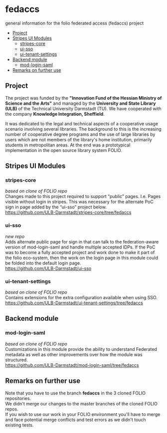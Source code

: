 # fedaccs
general information for the folio federated access (fedaccs) project 

<!-- TOC start -->
  * [Project ](#project)
  * [Stripes UI Modules](#stripes-ui-modules)
    + [stripes-core](#stripes-core)
    + [ui-sso](#ui-sso)
    + [ui-tenant-settings](#ui-tenant-settings)
  * [Backend module](#backend-module)
    + [mod-login-saml](#mod-login-saml)
  * [Remarks on further use](#remarks-on-further-use)
<!-- TOC end -->
<!-- TOC --><a name="fedaccs"></a>

<!-- TOC --><a name="project"></a>
## Project 
The project was funded by the **"Innovation Fund of the Hessian Ministry of Science and the Arts"** and managed by the **University and State Library (ULB)** of the Technical University Darmstadt (TU). We have cooperated with the company **Knowledge Integration, Sheffield**.

It was dedicated to the legal and technical aspects of a cooperative usage scenario involving
several libraries. The background to this is the increasing number of cooperative degree programs and the use of large
libraries by users which are not members of the library's home institution, primarily students in metropolitan areas. At the end was
a prototypical implementation in the open source library system FOLIO.

<!-- TOC --><a name="stripes-ui-modules"></a>
## Stripes UI Modules
<!-- TOC --><a name="stripes-core"></a>
### stripes-core
*based on clone of FOLIO repo*\
Changes made to this project required to support “public” pages. I.e. Pages visible without login in stripes. This was necessary for the alternate PoC sign in page added by the “ui-sso” project below.\
https://github.com/ULB-Darmstadt/stripes-core/tree/fedaccs

<!-- TOC --><a name="ui-sso"></a>
### ui-sso
*new repo*\
Adds alternate public page for sign in that can talk to the federation-aware version of mod-login-saml and handle multiple accepted IDPs. If the PoC was to become a fully accepted project and work done to make it part of the folio eco-system, then the work on the login page in this module could be folded into the default login page.\
https://github.com/ULB-Darmstadt/ui-sso

<!-- TOC --><a name="ui-tenant-settings"></a>
### ui-tenant-settings
*based on clone of FOLIO repo*\
Contains extensions for the extra configuration available when using SSO.\
https://github.com/ULB-Darmstadt/ui-tenant-settings/tree/fedaccs

<!-- TOC --><a name="backend-module"></a>
## Backend module
<!-- TOC --><a name="mod-login-saml"></a>
### mod-login-saml
*based on clone of FOLIO repo*\
Customizations in this module provide the ability to understand Federated metadata as well as other improvements over how the module was structured.\
https://github.com/ULB-Darmstadt/mod-login-saml/tree/fedaccs

<!-- TOC --><a name="remarks-on-further-use"></a>
## Remarks on further use
Note that you have to use the branch **fedaccs** in the 3 cloned FOLIO repositories.\
We didn't merge our changes to the master branches of the cloned FOLIO repos.\
If you wish to use our work in your FOLIO environment you'll have to merge and face potential merge conflicts and test errors as we didn't touch existing tests.

